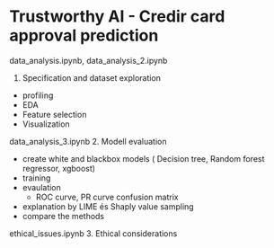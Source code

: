 # Trustworthy AI - Credir card approval prediction

data_analysis.ipynb, data_analysis_2.ipynb
1. Specification and dataset exploration
  - profiling
  - EDA
  - Feature selection
  - Visualization

data_analysis_3.ipynb
2. Modell evaluation
  - create white and blackbox models ( Decision tree, Random forest regressor, xgboost)
  - training
  - evaulation
      - ROC curve, PR curve confusion matrix
  - explanation by LIME és Shaply value sampling 
  - compare the methods

ethical_issues.ipynb
3. Ethical considerations
